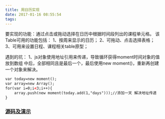 ```yaml
---
title: 周日历实现
date: 2017-01-16 08:55:54
tags:
---
```

要实现的功能：通过点击或拖动选择在日历中根据时间段列出的课程单元格。
该Table可用的功能包括：
1、按周来显示的日历；
2、可拖动、点击选择表格；
3、可用来设置日程、课程相关table原型；
<!--more-->
遇到的坑：
1、js对象使用地址引用来传递，导致循环获得moment时间对象的值放到数组
中后，全部相同且是最后一个，最后使用new moment()，重新再创建一个对象来解决。
```html
var today=new moment();
var array=new Array();
for(var i=0;i<3;i++){
	array.push(new moment(today.add(1,"days")));//添加一天 解决地址传递	
}


```
### [源码及演示](http://runjs.cn/code/g2krqzka)
